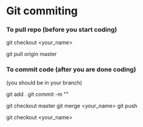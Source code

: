# Git commiting 

### To pull repo (before you start coding)
git checkout <your_name>

git pull origin master 



### To commit code (after you are done coding)
(you should be in your branch)

git add .
git commit -m "<log message>"

git checkout master
git merge <your_name>
git push

git checkout <your_name>
